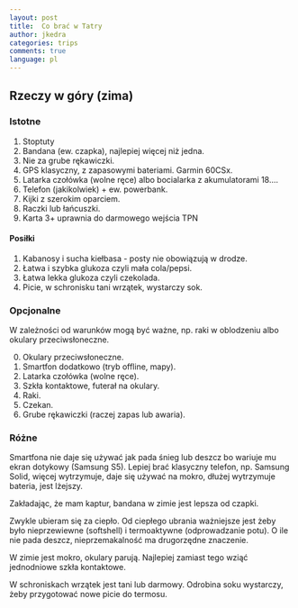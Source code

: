 ```yaml
---
layout: post
title:  Co brać w Tatry
author: jkedra
categories: trips
comments: true
language: pl
---
```


## Rzeczy w góry (zima)

### Istotne

1. Stoptuty
2. Bandana (ew. czapka), najlepiej więcej niż jedna.
3. Nie za grube rękawiczki.
4. GPS klasyczny, z zapasowymi bateriami. Garmin 60CSx.
5. Latarka czołówka (wolne ręce) albo bocialarka z akumulatorami 18....
6. Telefon (jakikolwiek) + ew. powerbank.
7. Kijki z szerokim oparciem.
8. Raczki lub łańcuszki.
9. Karta 3+ uprawnia do darmowego wejścia TPN

#### Posiłki

1. Kabanosy i sucha kiełbasa - posty nie obowiązują w drodze.
2. Łatwa i szybka glukoza czyli mała cola/pepsi.
3. Łatwa  lekka glukoza czyli czekolada.
4. Picie, w schronisku tani wrzątek, wystarczy sok.

### Opcjonalne

W zależności od warunków mogą być ważne, np. raki w oblodzeniu albo okulary
przeciwsłoneczne.

0. Okulary przeciwsłoneczne.
1. Smartfon dodatkowo (tryb offline, mapy).
2. Latarka czołówka (wolne ręce).
3. Szkła kontaktowe, futerał na okulary.
4. Raki.
5. Czekan.
6. Grube rękawiczki (raczej zapas lub awaria).


### Różne

Smartfona nie daje się używać jak pada śnieg lub deszcz bo wariuje mu ekran
dotykowy (Samsung S5). Lepiej brać klasyczny telefon, np. Samsung Solid, więcej
wytrzymuje, daje się używać na mokro, dłużej wytrzymuje bateria, jest lżejszy.

Zakładając, że mam kaptur, bandana w zimie jest lepsza od czapki.

Zwykle ubieram się za ciepło. Od ciepłego ubrania ważniejsze jest żeby było
nieprzewiewne (softshell) i termoaktywne (odprowadzanie potu).  O ile nie pada
deszcz, nieprzemakalność ma drugorzędne znaczenie.

W zimie jest mokro, okulary parują. Najlepiej zamiast tego wziąć jednodniowe
szkła kontaktowe.

W schroniskach wrzątek jest tani lub darmowy. Odrobina soku wystarczy, żeby
przygotować nowe picie do termosu.

